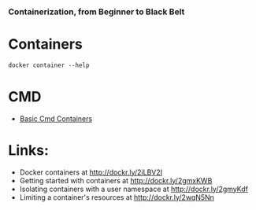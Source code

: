 ### Containerization, from Beginner to Black Belt

# Containers

```dockerfile
docker container --help
```

# CMD 

- [Basic Cmd Containers ](basic-cmd-containers.ps1)

# Links:
- Docker containers at http://dockr.ly/2iLBV2I
- Getting started with containers at http://dockr.ly/2gmxKWB
- Isolating containers with a user namespace at http://dockr.ly/2gmyKdf
- Limiting a container's resources at http://dockr.ly/2wqN5Nn